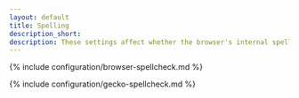 ```yaml
---
layout: default
title: Spelling
description_short:
description: These settings affect whether the browser's internal spell checker should be used.
---
```


{% include configuration/browser-spellcheck.md %}

{% include configuration/gecko-spellcheck.md %}
